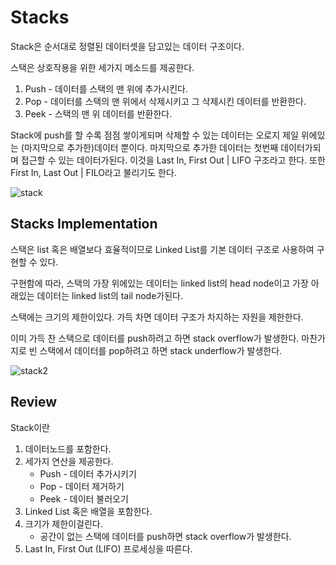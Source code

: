 # Stacks

Stack은 순서대로 정렬된 데이터셋을 담고있는 데이터 구조이다.

스택은 상호작용을 위한 세가지 메소드를 제공한다.

1. Push - 데이터를 스택의 맨 위에 추가시킨다.
2. Pop - 데이터를 스택의 맨 위에서 삭제시키고 그 삭제시킨 데이터를 반환한다.
3. Peek - 스택의 맨 위 데이터를 반환한다.

Stack에 push를 할 수록 점점 쌓이게되며 삭제할 수 있는 데이터는 오로지 제일 위에있는 (마지막으로 추가한)데이터 뿐이다. 마지막으로 추가한 데이터는 첫번째 데이터가되며 접근할 수 있는 데이터가된다. 이것을 Last In, First Out | LIFO 구조라고 한다. 또한 First In, Last Out | FILO라고 불리기도 한다.

![stack](https://s3.amazonaws.com/codecademy-content/courses/learn-stacks-general/weight_Stacking.gif)

## Stacks Implementation

스택은 list 혹은 배열보다 효율적이므로 Linked List를 기본 데이터 구조로 사용하여 구현할 수 있다.

구현함에 따라, 스택의 가장 위에있는 데이터는 linked list의 head node이고 가장 아래있는 데이터는 linked list의 tail node가된다.

스택에는 크기의 제한이있다. 가득 차면 데이터 구조가 차지하는 자원을 제한한다.

이미 가득 찬 스택으로 데이터를 push하려고 하면 stack overflow가 발생한다. 마찬가지로 빈 스택에서 데이터를 pop하려고 하면 stack underflow가 발생한다.

![stack2](https://s3.amazonaws.com/codecademy-content/courses/learn-stacks-general/stack_linked_list.svg)

## Review

Stack이란

1. 데이터노드를 포함한다.
2. 세가지 연산을 제공한다.
   - Push - 데이터 추가시키기
   - Pop - 데이터 제거하기
   - Peek - 데이터 불러오기
3. Linked List 혹은 배열을 포함한다.
4. 크기가 제한이걸린다.
   - 공간이 없는 스택에 데이터를 push하면 stack overflow가 발생한다.
5. Last In, First Out (LIFO) 프로세싱을 따른다.
